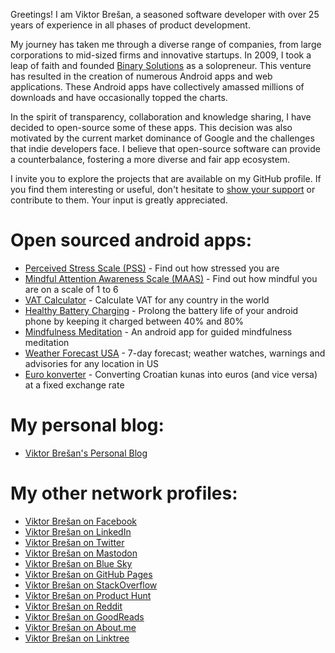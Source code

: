 Greetings! I am Viktor Brešan, a seasoned software developer with over 25 years of experience in all phases of product development. 

My journey has taken me through a diverse range of companies, from large corporations to mid-sized firms and innovative startups. In 2009, I took a leap of faith and founded [Binary Solutions](https://binarysolutions.biz/) as a solopreneur. This venture has resulted in the creation of numerous Android apps and web applications. These Android apps have collectively amassed millions of downloads and have occasionally topped the charts.

In the spirit of transparency, collaboration and knowledge sharing, I have decided to open-source some of these apps. This decision was also motivated by the current market dominance of Google and the challenges that indie developers face. I believe that open-source software can provide a counterbalance, fostering a more diverse and fair app ecosystem. 

I invite you to explore the projects that are available on my GitHub profile. If you find them interesting or useful, don't hesitate to [show your support](https://ko-fi.com/vbresan) or contribute to them. Your input is greatly appreciated.

# Open sourced android apps:

- [Perceived Stress Scale (PSS)](https://github.com/vbresan/PerceivedStressScale) - Find out how stressed you are
- [Mindful Attention Awareness Scale (MAAS)](https://github.com/vbresan/MindfulAttentionAwarenessScale) - Find out how mindful you are on a scale of 1 to 6
- [VAT Calculator](https://github.com/vbresan/VAT_Calculator) - Calculate VAT for any country in the world
- [Healthy Battery Charging](https://github.com/vbresan/HealthyBatteryCharging) - Prolong the battery life of your android phone by keeping it charged between 40% and 80%
- [Mindfulness Meditation](https://github.com/vbresan/MindfulnessMeditation) - An android app for guided mindfulness meditation
- [Weather Forecast USA](https://github.com/vbresan/WeatherForecastUSA) - 7-day forecast; weather watches, warnings and advisories for any location in US
- [Euro konverter](https://github.com/vbresan/eurokonverter) - Converting Croatian kunas into euros (and vice versa) at a fixed exchange rate

# My personal blog:
- [Viktor Brešan's Personal Blog](https://viktorbresan.blogspot.com/)

# My other network profiles:
- [Viktor Brešan on Facebook](https://www.facebook.com/viktorbresan)
- [Viktor Brešan on LinkedIn](https://www.linkedin.com/in/viktorbresan/)
- [Viktor Brešan on Twitter](https://twitter.com/viktorbresan)
- [Viktor Brešan on Mastodon](https://mastodon.social/@viktorbresan)
- [Viktor Brešan on Blue Sky](https://bsky.app/profile/viktorbresan.bsky.social)
- [Viktor Brešan on GitHub Pages](https://vbresan.github.io)
- [Viktor Brešan on StackOverflow](https://stackoverflow.com/users/96313/viktor-bre%c5%a1an)
- [Viktor Brešan on Product Hunt](https://www.producthunt.com/@viktorbresan)
- [Viktor Brešan on Reddit](https://www.reddit.com/user/ViktorBresan)
- [Viktor Brešan on GoodReads](https://www.goodreads.com/viktorbresan)
- [Viktor Brešan on About.me](https://about.me/viktorbresan)
- [Viktor Brešan on Linktree](https://linktr.ee/viktorbresan)
